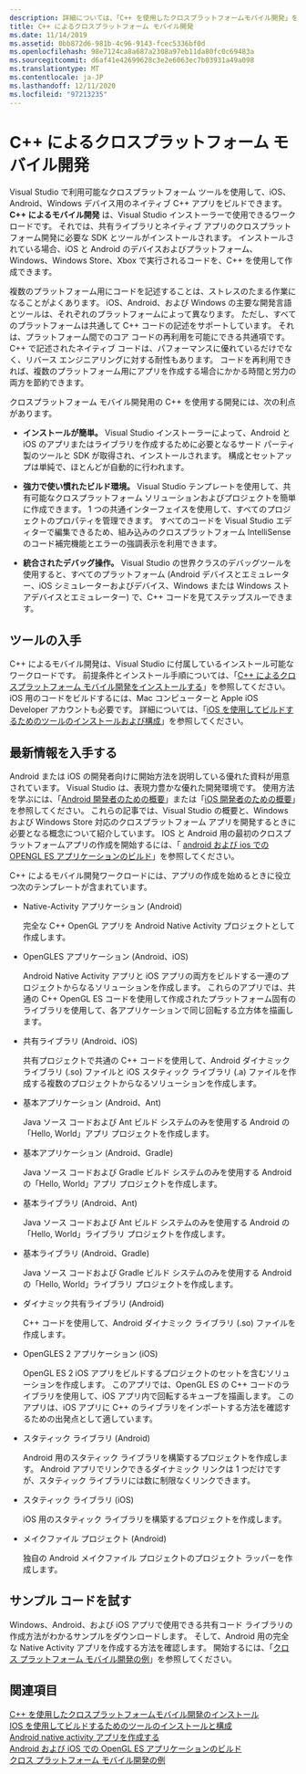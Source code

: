 ```yaml
---
description: 詳細については、「C++ を使用したクロスプラットフォームモバイル開発」を参照してください。
title: C++ によるクロスプラットフォーム モバイル開発
ms.date: 11/14/2019
ms.assetid: 0bb872d6-981b-4c96-9143-fcec5336bf0d
ms.openlocfilehash: 98e7124ca8a687a2308a97eb11da80fc0c69483a
ms.sourcegitcommit: d6af41e42699628c3e2e6063ec7b03931a49a098
ms.translationtype: MT
ms.contentlocale: ja-JP
ms.lasthandoff: 12/11/2020
ms.locfileid: "97213235"
---
```

# <a name="cross-platform-mobile-development-with-c"></a>C++ によるクロスプラットフォーム モバイル開発

Visual Studio で利用可能なクロスプラットフォーム ツールを使用して、iOS、Android、Windows デバイス用のネイティブ C++ アプリをビルドできます。 **C++ によるモバイル開発** は、Visual Studio インストーラーで使用できるワークロードです。 それでは、共有ライブラリとネイティブ アプリのクロスプラットフォーム開発に必要な SDK とツールがインストールされます。 インストールされている場合、iOS と Android のデバイスおよびプラットフォーム、Windows、Windows Store、Xbox で実行されるコードを、C++ を使用して作成できます。

複数のプラットフォーム用にコードを記述することは、ストレスのたまる作業になることがよくあります。 iOS、Android、および Windows の主要な開発言語とツールは、それぞれのプラットフォームによって異なります。 ただし、すべてのプラットフォームは共通して C++ コードの記述をサポートしています。 それは、プラットフォーム間でのコア コードの再利用を可能にできる共通項です。 C++ で記述されたネイティブ コードは、パフォーマンスに優れているだけでなく、リバース エンジニアリングに対する耐性もあります。 コードを再利用できれば、複数のプラットフォーム用にアプリを作成する場合にかかる時間と労力の両方を節約できます。

クロスプラットフォーム モバイル開発用の C++ を使用する開発には、次の利点があります。

- **インストールが簡単。** Visual Studio インストーラーによって、Android と iOS のアプリまたはライブラリを作成するために必要となるサード パーティ製のツールと SDK が取得され、インストールされます。 構成とセットアップは単純で、ほとんどが自動的に行われます。

- **強力で使い慣れたビルド環境。** Visual Studio テンプレートを使用して、共有可能なクロスプラットフォーム ソリューションおよびプロジェクトを簡単に作成できます。 1 つの共通インターフェイスを使用して、すべてのプロジェクトのプロパティを管理できます。 すべてのコードを Visual Studio エディターで編集できるため、組み込みのクロスプラットフォーム IntelliSense のコード補完機能とエラーの強調表示を利用できます。

- **統合されたデバッグ操作。** Visual Studio の世界クラスのデバッグツールを使用すると、すべてのプラットフォーム (Android デバイスとエミュレーター、iOS シミュレーターおよびデバイス、Windows または Windows ストアデバイスとエミュレーター) で、C++ コードを見てステップスルーできます。

## <a name="get-the-tools"></a>ツールの入手

C++ によるモバイル開発は、Visual Studio に付属しているインストール可能なワークロードです。 前提条件とインストール手順については、「[C++ によるクロスプラットフォーム モバイル開発をインストールする](../cross-platform/install-visual-cpp-for-cross-platform-mobile-development.md)」を参照してください。 iOS 用のコードをビルドするには、Mac コンピューターと Apple iOS Developer アカウントも必要です。 詳細については、「[iOS を使用してビルドするためのツールのインストールおよび構成](../cross-platform/install-and-configure-tools-to-build-using-ios.md)」を参照してください。

## <a name="come-up-to-speed"></a>最新情報を入手する

Android または iOS の開発者向けに開始方法を説明している優れた資料が用意されています。 Visual Studio は、表現力豊かな優れた開発環境です。 使用方法を学ぶには、「[Android 開発者のための概要](/previous-versions/windows/apps/dn275875\(v=win.10\))」または「[iOS 開発者のための概要](/previous-versions/windows/apps/jj657966\(v=win.10\))」を参照してください。 これらの記事では、Visual Studio の概要と、Windows および Windows Store 対応のクロスプラットフォーム アプリを開発するときに必要となる概念について紹介しています。 IOS と Android 用の最初のクロスプラットフォームアプリの作成を開始するには、「 [android および ios での OPENGL ES アプリケーションのビルド](../cross-platform/build-an-opengl-es-application-on-android-and-ios.md)」を参照してください。

C++ によるモバイル開発ワークロードには、アプリの作成を始めるときに役立つ次のテンプレートが含まれています。

- Native-Activity アプリケーション (Android)

  完全な C++ OpenGL アプリを Android Native Activity プロジェクトとして作成します。

- OpenGLES アプリケーション (Android、iOS)

  Android Native Activity アプリと iOS アプリの両方をビルドする一連のプロジェクトからなるソリューションを作成します。 これらのアプリでは、共通の C++ OpenGL ES コードを使用して作成されたプラットフォーム固有のライブラリを使用して、各アプリケーションで同じ回転する立方体を描画します。

- 共有ライブラリ (Android、iOS)

  共有プロジェクトで共通の C++ コードを使用して、Android ダイナミック ライブラリ (.so) ファイルと iOS スタティック ライブラリ (.a) ファイルを作成する複数のプロジェクトからなるソリューションを作成します。

- 基本アプリケーション (Android、Ant)

  Java ソース コードおよび Ant ビルド システムのみを使用する Android の「Hello, World」アプリ プロジェクトを作成します。

- 基本アプリケーション (Android、Gradle)

  Java ソース コードおよび Gradle ビルド システムのみを使用する Android の「Hello, World」アプリ プロジェクトを作成します。

- 基本ライブラリ (Android、Ant)

  Java ソース コードおよび Ant ビルド システムのみを使用する Android の「Hello, World」ライブラリ プロジェクトを作成します。

- 基本ライブラリ (Android、Gradle)

  Java ソース コードおよび Gradle ビルド システムのみを使用する Android の「Hello, World」ライブラリ プロジェクトを作成します。

- ダイナミック共有ライブラリ (Android)

  C++ コードを使用して、Android ダイナミック ライブラリ (.so) ファイルを作成します。

- OpenGLES 2 アプリケーション (iOS)

  OpenGL ES 2 iOS アプリをビルドするプロジェクトのセットを含むソリューションを作成します。 このアプリでは、OpenGL ES の C++ コードのライブラリを使用して、iOS アプリ内で回転するキューブを描画します。 このアプリは、iOS アプリに C++ のライブラリをインポートする方法を確認するための出発点として適しています。

- スタティック ライブラリ (Android)

  Android 用のスタティック ライブラリを構築するプロジェクトを作成します。 Android アプリでリンクできるダイナミック リンクは 1 つだけですが、スタティック ライブラリには数に制限なくリンクできます。

- スタティック ライブラリ (iOS)

  iOS 用のスタティック ライブラリを構築するプロジェクトを作成します。

- メイクファイル プロジェクト (Android)

  独自の Android メイクファイル プロジェクトのプロジェクト ラッパーを作成します。

## <a name="try-out-sample-code"></a>サンプル コードを試す

Windows、Android、および iOS アプリで使用できる共有コード ライブラリの作成方法がわかるサンプルをダウンロードします。 そして、Android 用の完全な Native Activity アプリを作成する方法を確認します。 開始するには、「[クロス プラットフォーム モバイル開発の例](../cross-platform/cross-platform-mobile-development-examples.md)」を参照してください。

## <a name="see-also"></a>関連項目

[C++ を使用したクロスプラットフォームモバイル開発のインストール](../cross-platform/install-visual-cpp-for-cross-platform-mobile-development.md)\
[IOS を使用してビルドするためのツールのインストールと構成](../cross-platform/install-and-configure-tools-to-build-using-ios.md)\
[Android native activity アプリを作成する](../cross-platform/create-an-android-native-activity-app.md)\
[Android および iOS での OpenGL ES アプリケーションのビルド](../cross-platform/build-an-opengl-es-application-on-android-and-ios.md)\
[クロス プラットフォーム モバイル開発の例](../cross-platform/cross-platform-mobile-development-examples.md)
